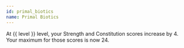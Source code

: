 ```yaml
---
id: primal_biotics
name: Primal Biotics
---
```

At {{ level }} level, your Strength and Constitution scores increase by 4. Your maximum for those scores is now 24.
